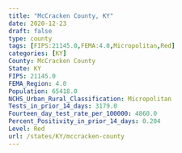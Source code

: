 ```yaml
---
title: "McCracken County, KY"
date: 2020-12-23
draft: false
type: county
tags: [FIPS:21145.0,FEMA:4.0,Micropolitan,Red]
categories: [KY]
County: McCracken County
State: KY
FIPS: 21145.0
FEMA_Region: 4.0
Population: 65418.0
NCHS_Urban_Rural_Classification: Micropolitan
Tests_in_prior_14_days: 3179.0
Fourteen_day_test_rate_per_100000: 4860.0
Percent_Positivity_in_prior_14_days: 0.204
Level: Red
url: /states/KY/mccracken-county
---
```



